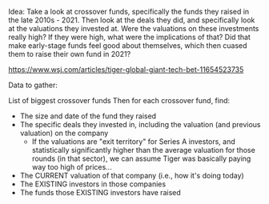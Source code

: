 Idea: Take a look at crossover funds, specifically the funds they raised in the late 2010s - 2021.
Then look at the deals they did, and specifically look at the valuations they invested at. Were the valuations on these investments really high?
If they were high, what were the implications of that? Did that make early-stage funds feel good about themselves, which then cuased them to raise their own fund in 2021?

https://www.wsj.com/articles/tiger-global-giant-tech-bet-11654523735

Data to gather:

List of biggest crossover funds
Then for each crossover fund, find:

- The size and date of the fund they raised
- The specific deals they invested in, including the valuation (and previous valuation) on the company
  - If the valuations are "exit territory" for Series A investors, and statistically significantly higher than the average valuation for those rounds (in that sector), we can assume Tiger was basically paying way too high of prices...
- The CURRENT valuation of that company (i.e., how it's doing today)
- The EXISTING investors in those companies
- The funds those EXISTING investors have raised
